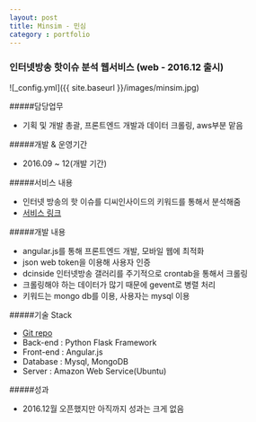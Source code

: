 ```yaml
---
layout: post
title: Minsim - 민심
category : portfolio
---
```


### 인터넷방송 핫이슈 분석 웹서비스 (web - 2016.12 출시)

![_config.yml]({{ site.baseurl }}/images/minsim.jpg)

#####담당업무
- 기획 및 개발 총괄, 프론트엔드 개발과 데이터 크롤링, aws부분 맡음

#####개발 & 운영기간
- 2016.09 ~ 12(개발 기간)

#####서비스 내용
- 인터넷 방송의 핫 이슈를 디씨인사이드의 키워드를 통해서 분석해줌
- [서비스 링크](http://minsim.net)

#####개발 내용
- angular.js를 통해 프론트엔드 개발, 모바일 웹에 최적화
- json web token을 이용해 사용자 인증
- dcinside 인터넷방송 갤러리를 주기적으로 crontab을 통해서 크롤링
- 크롤링해야 하는 데이터가 많기 때문에 gevent로 병렬 처리
- 키워드는 mongo db를 이용, 사용자는 mysql 이용

#####기술 Stack
- [Git repo](https://github.com/hongsa/hufsevaluation)
- Back-end : Python Flask Framework
- Front-end : Angular.js
- Database : Mysql, MongoDB
- Server : Amazon Web Service(Ubuntu)

#####성과
- 2016.12월 오픈했지만 아직까지 성과는 크게 없음
